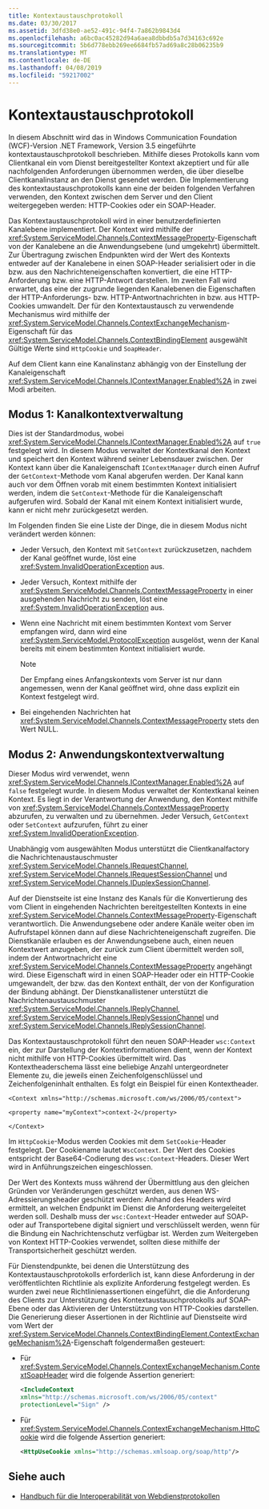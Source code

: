 ```yaml
---
title: Kontextaustauschprotokoll
ms.date: 03/30/2017
ms.assetid: 3dfd38e0-ae52-491c-94f4-7a862b9843d4
ms.openlocfilehash: a6bc0ac45282d94a6aea8dbbdb5a7d34163c692e
ms.sourcegitcommit: 5b6d778ebb269ee6684fb57ad69a8c28b06235b9
ms.translationtype: MT
ms.contentlocale: de-DE
ms.lasthandoff: 04/08/2019
ms.locfileid: "59217002"
---
```

# <a name="context-exchange-protocol"></a>Kontextaustauschprotokoll
In diesem Abschnitt wird das in Windows Communication Foundation (WCF)-Version .NET Framework, Version 3.5 eingeführte kontextaustauschprotokoll beschrieben. Mithilfe dieses Protokolls kann vom Clientkanal ein vom Dienst bereitgestellter Kontext akzeptiert und für alle nachfolgenden Anforderungen übernommen werden, die über dieselbe Clientkanalinstanz an den Dienst gesendet werden. Die Implementierung des kontextaustauschprotokolls kann eine der beiden folgenden Verfahren verwenden, den Kontext zwischen dem Server und den Client weitergegeben werden: HTTP-Cookies oder ein SOAP-Header.  
  
 Das Kontextaustauschprotokoll wird in einer benutzerdefinierten Kanalebene implementiert. Der Kontext wird mithilfe der <xref:System.ServiceModel.Channels.ContextMessageProperty>-Eigenschaft von der Kanalebene an die Anwendungsebene (und umgekehrt) übermittelt. Zur Übertragung zwischen Endpunkten wird der Wert des Kontexts entweder auf der Kanalebene in einen SOAP-Header serialisiert oder in die bzw. aus den Nachrichteneigenschaften konvertiert, die eine HTTP-Anforderung bzw. eine HTTP-Antwort darstellen. Im zweiten Fall wird erwartet, das eine der zugrunde liegenden Kanalebenen die Eigenschaften der HTTP-Anforderungs- bzw. HTTP-Antwortnachrichten in bzw. aus HTTP-Cookies umwandelt. Der für den Kontextaustausch zu verwendende Mechanismus wird mithilfe der <xref:System.ServiceModel.Channels.ContextExchangeMechanism>-Eigenschaft für das <xref:System.ServiceModel.Channels.ContextBindingElement> ausgewählt Gültige Werte sind `HttpCookie` und `SoapHeader`.  
  
 Auf dem Client kann eine Kanalinstanz abhängig von der Einstellung der Kanaleigenschaft <xref:System.ServiceModel.Channels.IContextManager.Enabled%2A> in zwei Modi arbeiten.  
  
## <a name="mode-1-channel-context-management"></a>Modus 1: Kanalkontextverwaltung  
 Dies ist der Standardmodus, wobei <xref:System.ServiceModel.Channels.IContextManager.Enabled%2A> auf `true` festgelegt wird. In diesem Modus verwaltet der Kontextkanal den Kontext und speichert den Kontext während seiner Lebensdauer zwischen. Der Kontext kann über die Kanaleigenschaft `IContextManager` durch einen Aufruf der `GetContext`-Methode vom Kanal abgerufen werden. Der Kanal kann auch vor dem Öffnen vorab mit einem bestimmten Kontext initialisiert werden, indem die `SetContext`-Methode für die Kanaleigenschaft aufgerufen wird. Sobald der Kanal mit einem Kontext initialisiert wurde, kann er nicht mehr zurückgesetzt werden.  
  
 Im Folgenden finden Sie eine Liste der Dinge, die in diesem Modus nicht verändert werden können:  
  
-   Jeder Versuch, den Kontext mit `SetContext` zurückzusetzen, nachdem der Kanal geöffnet wurde, löst eine <xref:System.InvalidOperationException> aus.  
  
-   Jeder Versuch, Kontext mithilfe der <xref:System.ServiceModel.Channels.ContextMessageProperty> in einer ausgehenden Nachricht zu senden, löst eine <xref:System.InvalidOperationException> aus.  
  
-   Wenn eine Nachricht mit einem bestimmten Kontext vom Server empfangen wird, dann wird eine <xref:System.ServiceModel.ProtocolException> ausgelöst, wenn der Kanal bereits mit einem bestimmten Kontext initialisiert wurde.  
  
    > [!NOTE]
    >  Der Empfang eines Anfangskontexts vom Server ist nur dann angemessen, wenn der Kanal geöffnet wird, ohne dass explizit ein Kontext festgelegt wird.  
  
-   Bei eingehenden Nachrichten hat <xref:System.ServiceModel.Channels.ContextMessageProperty> stets den Wert NULL.  
  
## <a name="mode-2-application-context-management"></a>Modus 2: Anwendungskontextverwaltung  
 Dieser Modus wird verwendet, wenn <xref:System.ServiceModel.Channels.IContextManager.Enabled%2A> auf `false` festgelegt wurde. In diesem Modus verwaltet der Kontextkanal keinen Kontext. Es liegt in der Verantwortung der Anwendung, den Kontext mithilfe von <xref:System.ServiceModel.Channels.ContextMessageProperty> abzurufen, zu verwalten und zu übernehmen. Jeder Versuch, `GetContext` oder `SetContext` aufzurufen, führt zu einer <xref:System.InvalidOperationException>.  
  
 Unabhängig vom ausgewählten Modus unterstützt die Clientkanalfactory die Nachrichtenaustauschmuster <xref:System.ServiceModel.Channels.IRequestChannel>, <xref:System.ServiceModel.Channels.IRequestSessionChannel> und <xref:System.ServiceModel.Channels.IDuplexSessionChannel>.  
  
 Auf der Dienstseite ist eine Instanz des Kanals für die Konvertierung des vom Client in eingehenden Nachrichten bereitgestellten Kontexts in eine <xref:System.ServiceModel.Channels.ContextMessageProperty>-Eigenschaft verantwortlich. Die Anwendungsebene oder andere Kanäle weiter oben im Aufrufstapel können dann auf diese Nachrichteneigenschaft zugreifen. Die Dienstkanäle erlauben es der Anwendungsebene auch, einen neuen Kontextwert anzugeben, der zurück zum Client übermittelt werden soll, indem der Antwortnachricht eine <xref:System.ServiceModel.Channels.ContextMessageProperty> angehängt wird. Diese Eigenschaft wird in einen SOAP-Header oder ein HTTP-Cookie umgewandelt, der bzw. das den Kontext enthält, der von der Konfiguration der Bindung abhängt. Der Dienstkanallistener unterstützt die Nachrichtenaustauschmuster <xref:System.ServiceModel.Channels.IReplyChannel>, <xref:System.ServiceModel.Channels.IReplySessionChannel> und <xref:System.ServiceModel.Channels.IReplySessionChannel>.  
  
 Das Kontextaustauschprotokoll führt den neuen SOAP-Header `wsc:Context` ein, der zur Darstellung der Kontextinformationen dient, wenn der Kontext nicht mithilfe von HTTP-Cookies übermittelt wird. Das Kontextheaderschema lässt eine beliebige Anzahl untergeordneter Elemente zu, die jeweils einen Zeichenfolgenschlüssel und Zeichenfolgeninhalt enthalten. Es folgt ein Beispiel für einen Kontextheader.  
  
 `<Context xmlns="http://schemas.microsoft.com/ws/2006/05/context">`  
  
 `<property name="myContext">context-2</property>`  
  
 `</Context>`  
  
 Im `HttpCookie`-Modus werden Cookies mit dem `SetCookie`-Header festgelegt. Der Cookiename lautet `WscContext`. Der Wert des Cookies entspricht der Base64-Codierung des `wsc:Context`-Headers. Dieser Wert wird in Anführungszeichen eingeschlossen.  
  
 Der Wert des Kontexts muss während der Übermittlung aus den gleichen Gründen vor Veränderungen geschützt werden, aus denen WS-Adressierungsheader geschützt werden: Anhand des Headers wird ermittelt, an welchen Endpunkt im Dienst die Anforderung weitergeleitet werden soll. Deshalb muss der `wsc:Context`-Header entweder auf SOAP- oder auf Transportebene digital signiert und verschlüsselt werden, wenn für die Bindung ein Nachrichtenschutz verfügbar ist. Werden zum Weitergeben von Kontext HTTP-Cookies verwendet, sollten diese mithilfe der Transportsicherheit geschützt werden.  
  
 Für Dienstendpunkte, bei denen die Unterstützung des Kontextaustauschprotokolls erforderlich ist, kann diese Anforderung in der veröffentlichten Richtlinie als explizite Anforderung festgelegt werden. Es wurden zwei neue Richtlinienassertionen eingeführt, die die Anforderung des Clients zur Unterstützung des Kontextaustauschprotokolls auf SOAP-Ebene oder das Aktivieren der Unterstützung von HTTP-Cookies darstellen. Die Generierung dieser Assertionen in der Richtlinie auf Dienstseite wird vom Wert der <xref:System.ServiceModel.Channels.ContextBindingElement.ContextExchangeMechanism%2A>-Eigenschaft folgendermaßen gesteuert:  
  
-   Für <xref:System.ServiceModel.Channels.ContextExchangeMechanism.ContextSoapHeader> wird die folgende Assertion generiert:  
  
    ```xml  
    <IncludeContext   
    xmlns="http://schemas.microsoft.com/ws/2006/05/context"  
    protectionLevel="Sign" />  
    ```  
  
-   Für <xref:System.ServiceModel.Channels.ContextExchangeMechanism.HttpCookie> wird die folgende Assertion generiert:  
  
    ```xml  
    <HttpUseCookie xmlns="http://schemas.xmlsoap.org/soap/http"/>  
    ```  
  
## <a name="see-also"></a>Siehe auch

- [Handbuch für die Interoperabilität von Webdienstprotokollen](../../../../docs/framework/wcf/feature-details/web-services-protocols-interoperability-guide.md)
